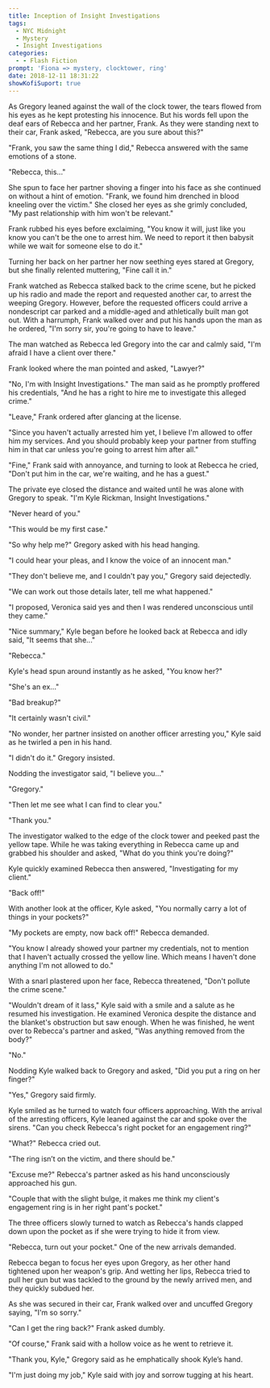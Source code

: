 ```yaml
---
title: Inception of Insight Investigations
tags:
  - NYC Midnight
  - Mystery
  - Insight Investigations
categories:
  - - Flash Fiction
prompt: 'Fiona => mystery, clocktower, ring'
date: 2018-12-11 18:31:22
showKofiSuport: true
---
```


As Gregory leaned against the wall of the clock tower, the tears flowed from his eyes as he kept protesting his innocence.  But his words fell upon the deaf ears of Rebecca and her partner, Frank.  As they were standing next to their car, Frank asked, "Rebecca, are you sure about this?"

"Frank, you saw the same thing I did,"  Rebecca answered with the same emotions of a stone.

"Rebecca, this..."

She spun to face her partner shoving a finger into his face as she continued on without a hint of emotion.  "Frank, we found him drenched in blood kneeling over the victim.<!-- more -->"  She closed her eyes as she grimly concluded, "My past relationship with him won't be relevant."

Frank rubbed his eyes before exclaiming, "You know it will, just like you know you can't be the one to arrest him.  We need to report it then babysit while we wait for someone else to do it."

Turning her back on her partner her now seething eyes stared at Gregory, but she finally relented muttering, "Fine call it in."

Frank watched as Rebecca stalked back to the crime scene, but he picked up his radio and made the report and requested another car, to arrest the weeping Gregory.  However, before the requested officers could arrive a nondescript car parked and a middle-aged and athletically built man got out.  With a harrumph, Frank walked over and put his hands upon the man as he ordered, "I'm sorry sir, you're going to have to leave."

The man watched as Rebecca led Gregory into the car and calmly said, "I'm afraid I have a client over there."  

Frank looked where the man pointed and asked, "Lawyer?"

"No, I'm with Insight Investigations." The man said as he promptly proffered his credentials, "And he has a right to hire me to investigate this alleged crime."

"Leave," Frank ordered after glancing at the license.

"Since you haven't actually arrested him yet, I believe I'm allowed to offer him my services.  And you should probably keep your partner from stuffing him in that car unless you're going to arrest him after all."

"Fine," Frank said with annoyance, and turning to look at Rebecca he cried, "Don't put him in the car, we're waiting, and he has a guest."

The private eye closed the distance and waited until he was alone with Gregory to speak.  "I'm Kyle Rickman, Insight Investigations."

"Never heard of you."

"This would be my first case."

"So why help me?"  Gregory asked with his head hanging.

"I could hear your pleas, and I know the voice of an innocent man."

"They don't believe me, and I couldn't pay you," Gregory said dejectedly.

"We can work out those details later, tell me what happened."

"I proposed, Veronica said yes and then I was rendered unconscious until they came."

"Nice summary,"  Kyle began before he looked back at Rebecca and idly said, "It seems that she..."

"Rebecca."

Kyle's head spun around instantly as he asked, "You know her?"

"She's an ex..."

"Bad breakup?"

"It certainly wasn't civil."

"No wonder, her partner insisted on another officer arresting you," Kyle said as he twirled a pen in his hand.

"I didn't do it."  Gregory insisted.

Nodding the investigator said, "I believe you..."

"Gregory."

"Then let me see what I can find to clear you."

"Thank you."

The investigator walked to the edge of the clock tower and peeked past the yellow tape.  While he was taking everything in Rebecca came up and grabbed his shoulder and asked, "What do you think you're doing?"

Kyle quickly examined Rebecca then answered, "Investigating for my client."

"Back off!"

With another look at the officer, Kyle asked, "You normally carry a lot of things in your pockets?"

"My pockets are empty, now back off!"  Rebecca demanded.

"You know I already showed your partner my credentials, not to mention that I haven't actually crossed the yellow line.  Which means I haven't done anything I'm not allowed to do."

With a snarl plastered upon her face, Rebecca threatened, "Don't pollute the crime scene."

"Wouldn't dream of it lass," Kyle said with a smile and a salute as he resumed his investigation.  He examined Veronica despite the distance and the blanket's obstruction but saw enough.  When he was finished, he went over to Rebecca's partner and asked, "Was anything removed from the body?"

"No."

Nodding Kyle walked back to Gregory and asked, "Did you put a ring on her finger?"

"Yes," Gregory said firmly.

Kyle smiled as he turned to watch four officers approaching.  With the arrival of the arresting officers, Kyle leaned against the car and spoke over the sirens.  "Can you check Rebecca's right pocket for an engagement ring?"

"What?" Rebecca cried out.

"The ring isn’t on the victim, and there should be."

"Excuse me?"  Rebecca's partner asked as his hand unconsciously approached his gun.

"Couple that with the slight bulge, it makes me think my client's engagement ring is in her right pant's pocket."

The three officers slowly turned to watch as Rebecca's hands clapped down upon the pocket as if she were trying to hide it from view.

"Rebecca, turn out your pocket."  One of the new arrivals demanded.

Rebecca began to focus her eyes upon Gregory, as her other hand tightened upon her weapon's grip.  And wetting her lips, Rebecca tried to pull her gun but was tackled to the ground by the newly arrived men, and they quickly subdued her.

As she was secured in their car, Frank walked over and uncuffed Gregory saying, "I'm so sorry."

"Can I get the ring back?"  Frank asked dumbly.

"Of course," Frank said with a hollow voice as he went to retrieve it.

"Thank you, Kyle," Gregory said as he emphatically shook Kyle’s hand.

"I'm just doing my job," Kyle said with joy and sorrow tugging at his heart.